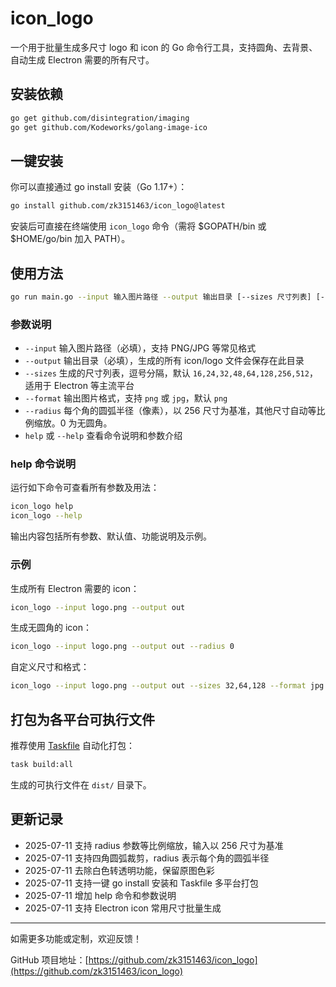 # icon_logo

一个用于批量生成多尺寸 logo 和 icon 的 Go 命令行工具，支持圆角、去背景、自动生成 Electron 需要的所有尺寸。

## 安装依赖

```sh
go get github.com/disintegration/imaging
go get github.com/Kodeworks/golang-image-ico
```

## 一键安装

你可以直接通过 go install 安装（Go 1.17+）：

```sh
go install github.com/zk3151463/icon_logo@latest
```

安装后可直接在终端使用 `icon_logo` 命令（需将 $GOPATH/bin 或 $HOME/go/bin 加入 PATH）。

## 使用方法

```sh
go run main.go --input 输入图片路径 --output 输出目录 [--sizes 尺寸列表] [--format png|jpg] [--radius 圆角半径]
```

### 参数说明
- `--input`   输入图片路径（必填），支持 PNG/JPG 等常见格式
- `--output`  输出目录（必填），生成的所有 icon/logo 文件会保存在此目录
- `--sizes`   生成的尺寸列表，逗号分隔，默认 `16,24,32,48,64,128,256,512`，适用于 Electron 等主流平台
- `--format`  输出图片格式，支持 `png` 或 `jpg`，默认 `png`
- `--radius`  每个角的圆弧半径（像素），以 256 尺寸为基准，其他尺寸自动等比例缩放。0 为无圆角。
- `help` 或 `--help` 查看命令说明和参数介绍

### help 命令说明

运行如下命令可查看所有参数及用法：
```sh
icon_logo help
icon_logo --help
```

输出内容包括所有参数、默认值、功能说明及示例。

### 示例
生成所有 Electron 需要的 icon：
```sh
icon_logo --input logo.png --output out
```

生成无圆角的 icon：
```sh
icon_logo --input logo.png --output out --radius 0
```

自定义尺寸和格式：
```sh
icon_logo --input logo.png --output out --sizes 32,64,128 --format jpg
```

## 打包为各平台可执行文件

推荐使用 [Taskfile](https://taskfile.dev) 自动化打包：

```sh
task build:all
```

生成的可执行文件在 `dist/` 目录下。

## 更新记录

- 2025-07-11 支持 radius 参数等比例缩放，输入以 256 尺寸为基准
- 2025-07-11 支持四角圆弧裁剪，radius 表示每个角的圆弧半径
- 2025-07-11 去除白色转透明功能，保留原图色彩
- 2025-07-11 支持一键 go install 安装和 Taskfile 多平台打包
- 2025-07-11 增加 help 命令和参数说明
- 2025-07-11 支持 Electron icon 常用尺寸批量生成

---

如需更多功能或定制，欢迎反馈！

GitHub 项目地址：[https://github.com/zk3151463/icon_logo](https://github.com/zk3151463/icon_logo)
